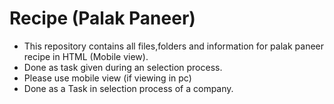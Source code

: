 # Recipe (Palak Paneer)
- This repository contains all files,folders and information for palak paneer recipe in HTML (Mobile view).
- Done as task given during an selection process.
- Please use mobile view (if viewing in pc)
- Done as a Task in selection process of a company.
